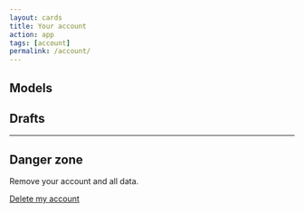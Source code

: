 ```yaml
---
layout: cards
title: Your account
action: app
tags: [account]
permalink: /account/
---
```

<div class="container">
    <div id="account"></div>
    <div class="row">
        <div class="col-md-12">
            <h2>Models</h2>
        </div>
    </div>
    <div class="row" id="models"></div>
    <div class="row">
        <div class="col-md-12">
            <h2>Drafts</h2>
            <div id="drafts"></div>
            <hr class="mt-2">
            <h2>Danger zone</h2>
            <p>Remove your account and all data.</p>
            <p class="mt-2"><a href="#" class="btn btn-danger" id="delete-btn">Delete my account</a></p>
        </div>
    </div>
</div>
